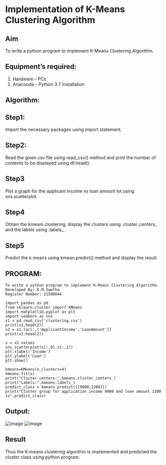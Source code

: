# Implementation of K-Means Clustering Algorithm
## Aim
To write a python program to implement K-Means Clustering Algorithm.
## Equipment’s required:
1.	Hardware – PCs
2.	Anaconda – Python 3.7 Installation

## Algorithm:
## Step1:
Import the necessary packages using import statement.

## Step2:
Read the given csv file using read_csv() method and print the number of contents to be displayed using df.head().

## Step3
Plot a graph for the applicant income vs loan amount lot using sns.scatterplot.

## Step4
Obtain the kmeam clustering, display the clusters using .cluster_centers_ and the labels using .labels_ .

## Step5
Predict the k means using kmean.predict() method and display the result.

## PROGRAM:
```
To write a python program to implement K-Means Clustering Algorithm.
Developed By: K.M.Swetha
Register Number: 21500844

import pandas as pd
from sklearn.cluster import KMeans
import matplotlib.pyplot as plt
import seaborn as sns
x1 = pd.read_csv('clustering.csv')
print(x1.head(2))
x2 = x1.loc[:,['ApplicantIncome','LoanAmount']]
print(x2.head(2))

x = x2.values
sns.scatterplot(x[:,0],x[:,1])
plt.xlabel('Income')
plt.ylabel('Loan')
plt.show()

kmeans=KMeans(n_clusters=4)
kmeans.fit(x)
print("Cluster centers:",kmeans.cluster_centers_)
print("Labels:",kmeans.labels_)
predict_class = kmeans.predict([[9000,1200]])
print("Cluster group for application income 9000 and loan amount 1200 is",predict_class)
```
## Output:

![image](https://user-images.githubusercontent.com/94228215/154506421-60ee4af3-3c6f-4f08-b965-8ec0129e834b.png)
![image](https://user-images.githubusercontent.com/94228215/154506478-698620a0-c5a0-4ab0-913e-fd01258d119a.png)

## Result
Thus the K-means clustering algorithm is implemented and predicted the cluster class using python program.
